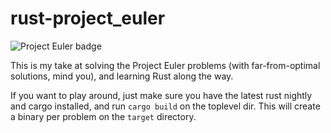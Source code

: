 rust-project_euler
==================

![Project Euler badge](http://projecteuler.net/profile/riccieri.png)

This is my take at solving the Project Euler problems (with far-from-optimal
solutions, mind you), and learning Rust along the way.

If you want to play around, just make sure you have the latest rust nightly
and cargo installed, and run `cargo build` on the toplevel dir. This will
create a binary per problem on the `target` directory.
